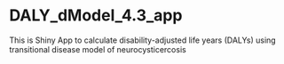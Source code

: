 # DALY_dModel_4.3_app
This is Shiny App  to calculate disability-adjusted life years (DALYs) using transitional disease model of neurocysticercosis
